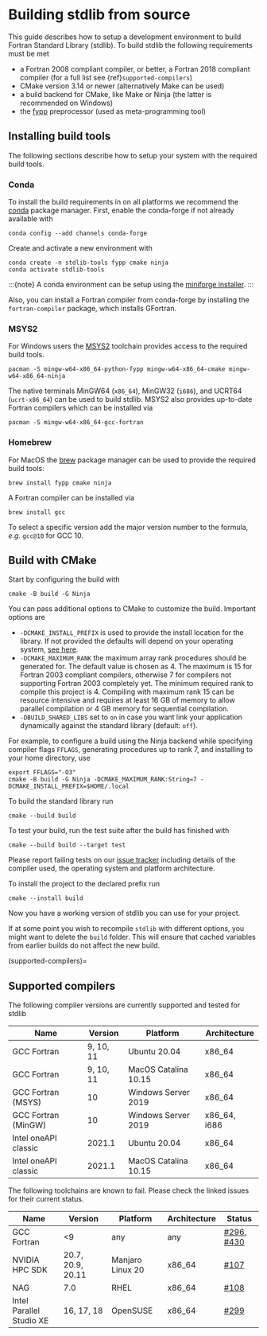 # Building stdlib from source

This guide describes how to setup a development environment to build Fortran Standard Library (stdlib).
To build stdlib the following requirements must be met

- a Fortran 2008 compliant compiler, or better, a Fortran 2018 compliant compiler
  (for a full list see {ref}`supported-compilers`)
- CMake version 3.14 or newer (alternatively Make can be used)
- a build backend for CMake, like Make or Ninja (the latter is recommended on Windows)
- the [fypp](https://github.com/aradi/fypp) preprocessor (used as meta-programming tool)


## Installing build tools

The following sections describe how to setup your system with the required build tools.


### Conda

To install the build requirements in on all platforms we recommend the [conda](https://docs.conda.io/en/latest/) package manager.
First, enable the conda-forge if not already available with

```{code-block} text
conda config --add channels conda-forge
```

Create and activate a new environment with

```{code-block} text
conda create -n stdlib-tools fypp cmake ninja
conda activate stdlib-tools
```

:::{note}
A conda environment can be setup using the [miniforge installer](https://github.com/conda-forge/miniforge/releases).
:::

Also, you can install a Fortran compiler from conda-forge by installing the ``fortran-compiler`` package, which installs GFortran.


### MSYS2

For Windows users the [MSYS2](https://www.msys2.org/) toolchain provides access to the required build tools.

```{code-block} text
pacman -S mingw-w64-x86_64-python-fypp mingw-w64-x86_64-cmake mingw-w64-x86_64-ninja
```

The native terminals MinGW64 (`x86_64`), MinGW32 (`i686`), and UCRT64 (`ucrt-x86_64`) can be used to build stdlib.
MSYS2 also provides up-to-date Fortran compilers which can be installed via

```{code-block} text
pacman -S mingw-w64-x86_64-gcc-fortran
```


### Homebrew

For MacOS the [brew](https://brew.sh/) package manager can be used to provide the required build tools:

```{code-block} text
brew install fypp cmake ninja
```

A Fortran compiler can be installed via

```{code-block} text
brew install gcc
```

To select a specific version add the major version number to the formula, *e.g.* ``gcc@10`` for GCC 10.


## Build with CMake

Start by configuring the build with

```{code-block} text
cmake -B build -G Ninja
```

You can pass additional options to CMake to customize the build.
Important options are

- `-DCMAKE_INSTALL_PREFIX` is used to provide the install location for the library. If not provided the defaults will depend on your operating system, [see here](https://cmake.org/cmake/help/latest/variable/CMAKE_INSTALL_PREFIX.html). 
- `-DCMAKE_MAXIMUM_RANK` the maximum array rank procedures should be generated for.
  The default value is chosen as 4.
  The maximum is 15 for Fortran 2003 compliant compilers, otherwise 7 for compilers not supporting Fortran 2003 completely yet.
  The minimum required rank to compile this project is 4.
  Compiling with maximum rank 15 can be resource intensive and requires at least 16 GB of memory to allow parallel compilation or 4 GB memory for sequential compilation.
- `-DBUILD_SHARED_LIBS` set to `on` in case you want link your application dynamically against the standard library (default: `off`).

For example, to configure a build using the Ninja backend while specifying compiler flags `FFLAGS`, generating procedures up to rank 7, and installing to your home directory, use

```{code-block} text
export FFLAGS="-O3"
cmake -B build -G Ninja -DCMAKE_MAXIMUM_RANK:String=7 -DCMAKE_INSTALL_PREFIX=$HOME/.local
```

To build the standard library run

```{code-block} text
cmake --build build
```

To test your build, run the test suite after the build has finished with

```{code-block} text
cmake --build build --target test
```

Please report failing tests on our [issue tracker](https://github.com/fortran-lang/stdlib/issues/new/choose) including details of the compiler used, the operating system and platform architecture.

To install the project to the declared prefix run

```{code-block} text
cmake --install build
```

Now you have a working version of stdlib you can use for your project.

If at some point you wish to recompile `stdlib` with different options, you might
want to delete the `build` folder. This will ensure that cached variables from
earlier builds do not affect the new build.


(supported-compilers)=

## Supported compilers

The following compiler versions are currently supported and tested for stdlib

Name | Version | Platform | Architecture
--- | --- | --- | ---
GCC Fortran | 9, 10, 11 | Ubuntu 20.04 | x86\_64
GCC Fortran | 9, 10, 11 | MacOS Catalina 10.15 | x86\_64
GCC Fortran (MSYS) | 10 | Windows Server 2019 | x86\_64
GCC Fortran (MinGW) | 10 | Windows Server 2019 | x86\_64, i686
Intel oneAPI classic | 2021.1 | Ubuntu 20.04 | x86\_64
Intel oneAPI classic | 2021.1 | MacOS Catalina 10.15 | x86\_64


The following toolchains are known to fail.
Please check the linked issues for their current status.

Name | Version | Platform | Architecture | Status
--- | --- | --- | --- | ---
GCC Fortran | <9 | any | any | [#296](https://github.com/fortran-lang/stdlib/issues/296), [#430](https://github.com/fortran-lang/stdlib/pull/430)
NVIDIA HPC SDK | 20.7, 20.9, 20.11 | Manjaro Linux 20 | x86\_64 | [#107](https://github.com/fortran-lang/stdlib/issues/107)
NAG | 7.0 | RHEL | x86\_64 | [#108](https://github.com/fortran-lang/stdlib/issues/108)
Intel Parallel Studio XE | 16, 17, 18 | OpenSUSE | x86\_64 | [#299](https://github.com/fortran-lang/stdlib/issues/299)
